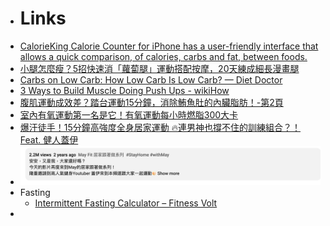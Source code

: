 - # Links
- [CalorieKing Calorie Counter for iPhone has a user-friendly interface that allows a quick comparison, of calories, carbs and fat, between foods.](https://program.calorieking.com/control-my-weight/day/2023-03-13)
- [小腿怎麼瘦？5招快速消「蘿蔔腿」運動搭配按摩，20天練成細長漫畫腿](https://www.elle.com/tw/beauty/health/g35870193/legs-exercises-home/)
- [Carbs on Low Carb: How Low Carb Is Low Carb? — Diet Doctor](https://www.dietdoctor.com/low-carb/how-low-carb-is-low-carb)
- [3 Ways to Build Muscle Doing Push Ups - wikiHow](https://www.wikihow.com/Build-Muscle-Doing-Push-Ups)
- [腹肌運動成效差？踏台運動15分鐘，消除鮪魚肚的內臟脂肪！-第2頁](https://www.edh.tw/article/22006/2)
- [室內有氧運動第一名是它！有氧運動每小時燃脂300大卡](https://www.edh.tw/article/10390)
- [爆汗徒手！15分鐘高強度全身居家運動 🔥連男神也撐不住的訓練組合？！Feat. 健人蓋伊](https://www.youtube.com/watch?v=M56to7gX6bE)
- ![image.png](../assets/image_1678799007945_0.png)
- Fasting
	- [Intermittent Fasting Calculator – Fitness Volt](https://fitnessvolt.com/if-calculator/)
-